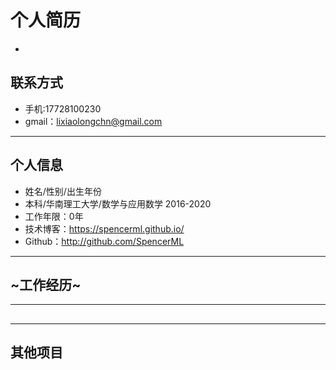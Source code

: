 # **个人简历**
- 
## **联系方式**
- 手机:17728100230
- gmail：lixiaolongchn@gmail.com
---
## **个人信息**
- 姓名/性别/出生年份
- 本科/华南理工大学/数学与应用数学 2016-2020
- 工作年限：0年
- 技术博客：https://spencerml.github.io/
- Github：http://github.com/SpencerML
---
## ~工作经历~
---
##
---
## **其他项目**
